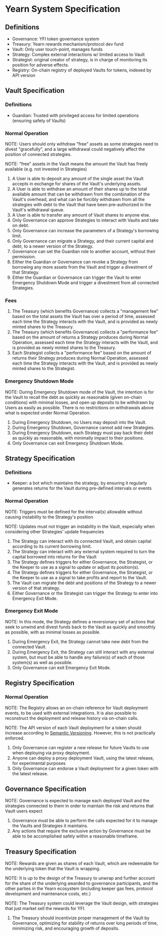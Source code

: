# Yearn System Specification

## Definitions

- Governance: YFI token governance system
- Treasury: Yearn rewards mechanism/protocol dev fund
- Vault: Only user touch-point, manages funds
- Strategy: Complex external interactions w/ limited access to Vault
- Strategist: original creator of strategy, is in charge of monitoring its position for adverse effects.
- Registry: On-chain registry of deployed Vaults for tokens, indexed by API version

## Vault Specification

### Definitions

- Guardian: Trusted with privileged access for limited operations (ensuring safety of Vaults)

### Normal Operation

NOTE: Users should only withdraw "free" assets as some strategies need to divest "gracefully", and a large withdrawal could negatively affect the position of connected strategies.

NOTE: "free" assets in the Vault means the amount the Vault has freely available (e.g. not invested in Strategies)

1. A User is able to deposit any amount of the single asset the Vault accepts in exchange for shares of the Vault's underlying assets.
1. A User is able to withdraw an amount of their shares up to the total available amount that can be withdrawn from the combination of the Vault's overhead, and what can be forcibly withdrawn from all the strategies with debt to the Vault that have been pre-authorized in the Vault's withdrawal queue.
1. A User is able to transfer any amount of Vault shares to anyone else.
1. Only Governance can approve Strategies to interact with Vaults and take on debt.
1. Only Governance can increase the parameters of a Strategy's borrowing limit.
1. Only Governance can migrate a Strategy, and their current capital and debt, to a newer version of the Strategy.
1. Governance can set the Guardian role to another account, without their permission.
1. Either the Guardian or Governance can revoke a Strategy from borrowing any more assets from the Vault and trigger a divestment of that Strategy.
1. Either the Guardian or Governance can trigger the Vault to enter Emergency Shutdown Mode and trigger a divestment from all connected Strategies.

### Fees

1. The Treasury (which benefits Governance) collects a "management fee" based on the total assets the Vault has over a period of time, assessed each time the Strategy interacts with the Vault, and is provided as newly minted shares to the Treasury.
1. The Treasury (which benefits Governance) collects a "performance fee" based on the amount of returns a Strategy produces during Normal Operation, assessed each time the Strategy interacts with the Vault, and is provided as newly minted shares to the Treasury.
1. Each Strategist collects a "performance fee" based on the amount of returns their Strategy produces during Normal Operation, assessed each time the Strategy interacts with the Vault, and is provided as newly minted shares to the Strategist.

### Emergency Shutdown Mode

NOTE: During Emergency Shutdown mode of the Vault, the intention is for the Vault to recall the debt as quickly as reasonable (given on-chain conditions) with minimal losses, and open up deposits to be withdrawn by Users as easily as possible. There is no restrictions on withdrawals above what is expected under Normal Operation.

1. During Emergency Shutdown, no Users may deposit into the Vault.
1. During Emergency Shutdown, Governance cannot add new Strategies.
1. During Emergency Shutdown, each Strategy must pay back their debt as quickly as reasonable, with minimally impact to their positions.
1. Only Governance can exit Emergency Shutdown Mode.

## Strategy Specification

### Definitions

- Keeper: a bot which maintains the strategy, by ensuring it regularly generates returns for the Vault during pre-defined intervals or events

### Normal Operation

NOTE: Triggers must be defined for the interval(s) allowable without causing instability to the Strategy's position

NOTE: Updates must not trigger an instability in the Vault, especially when considering other Strategies' update frequencies

1. The Strategy can interact with its connected Vault, and obtain capital according to its current borrowing limit.
1. The Strategy can interact with any external system required to turn the capital borrowed into returns for the Vault
1. The Strategy defines triggers for either Governance, the Strategist, or the Keeper to use as a signal to update or adjust its position(s).
1. The Strategy defines triggers for either Governance, the Strategist, or the Keeper to use as a signal to take profits and report to the Vault.
1. The Vault can migrate the debt and positions of the Strategy to a newer version of that strategy.
1. Either Governance or the Strategist can trigger the Strategy to enter into Emergency Exit Mode.

### Emergency Exit Mode

NOTE: In this mode, the Strategy defines a reversionary set of actions that seek to unwind and divest funds back to the Vault as quickly and smoothly as possible, with as minimal losses as possible.

1. During Emergency Exit, the Strategy cannot take new debt from the connected Vault.
1. During Emergency Exit, the Strategy can still interact with any external system, but must be able to handle any failure(s) of each of those system(s) as well as possible.
1. Only Governance can exit Emergency Exit Mode.

## Registry Specification

### Normal Operation

NOTE: The Registry allows an on-chain reference for Vault deployment events, to be used with external integrations. It is also possible to reconstruct the deployment and release history via on-chain calls.

NOTE: The API version of each Vault deployment for a token should increase according to [Semantic Versioning](https://semver.org/). However, this is not practically enforced.

1. Only Governance can register a new release for future Vaults to use when deploying via proxy deployment.
1. Anyone can deploy a proxy deployment Vault, using the latest release, for experimental purposes
1. Only Governance can endorse a Vault deployment for a given token with the latest release.

## Governance Specification

NOTE: Governance is expected to manage each deployed Vault and the strategies connected to them in order to maintain the risk and returns that Vault users expect

1. Governance must be able to perform the calls expected for it to manage the Vaults and Strategies it maintains.
1. Any actions that require the exclusive action by Governance must be able to be accomplished safely within a reasonable timeframe.

## Treasury Specification

NOTE: Rewards are given as shares of each Vault, which are redeemable for the underlying token that the Vault is wrapping.

NOTE: It is up to the design of the Treasury to unwrap and further account for the share of the underlying awarded to governance participants, and the other parties in the Yearn ecosystem (including keeper gas fees, protocol development and maintenance costs, etc.)

NOTE: The Treasury system could leverage the Vault design, with strategies that just market sell the rewards for YFI.

1. The Treasury should incentivize proper management of the Vault by Governance, optimizing for stability of returns over long periods of time, minimizing risk, and encouraging growth of deposits.
